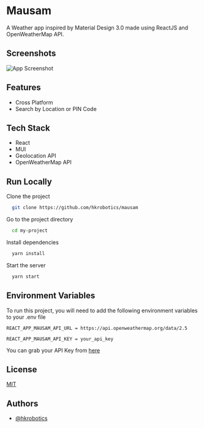 
# Mausam

A Weather app inspired by Material Design 3.0 made using ReactJS and OpenWeatherMap API.


## Screenshots

![App Screenshot](https://user-images.githubusercontent.com/39943449/190384067-83651d68-23d7-43b1-817e-bfd2ffc579ed.png)


## Features

- Cross Platform
- Search by Location or PIN Code


## Tech Stack

- React 
- MUI 
- Geolocation API
- OpenWeatherMap API


## Run Locally

Clone the project

```bash
  git clone https://github.com/hkrobotics/mausam
```

Go to the project directory

```bash
  cd my-project
```

Install dependencies

```bash
  yarn install
```

Start the server

```bash
  yarn start
```


## Environment Variables

To run this project, you will need to add the following environment variables to your .env file

```env
REACT_APP_MAUSAM_API_URL = https://api.openweathermap.org/data/2.5
```

```env
REACT_APP_MAUSAM_API_KEY = your_api_key
```

You can grab your API Key from [here](https://openweathermap.org/api)


## License

[MIT](https://github.com/hkrobotics/mausam/blob/master/LICENCE.md)


## Authors

- [@hkrobotics](https://www.github.com/hkrobotics)

